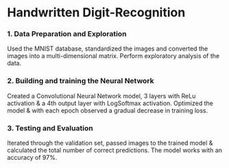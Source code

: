 # Handwritten Digit-Recognition

### 1. Data Preparation and Exploration
Used the MNIST database, standardized the images and converted the images into a multi-dimensional matrix. Perform exploratory analysis of the data.

### 2. Building and training the Neural Network
Created a Convolutional Neural Network model, 3 layers with ReLu activation & a 4th output layer with LogSoftmax activation. Optimized the model & with each epoch observed a gradual decrease in training loss.

### 3. Testing and Evaluation
Iterated through the validation set, passed images to the trained model & calculated the total number of correct predictions. The model works with an accuracy of 97%. 
